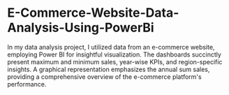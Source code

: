 # E-Commerce-Website-Data-Analysis-Using-PowerBi
In my data analysis project, I utilized data from an e-commerce website, employing Power BI for insightful visualization. The dashboards succinctly present maximum and minimum sales, year-wise KPIs, and region-specific insights. A graphical representation emphasizes the annual sum sales, providing a comprehensive overview of the e-commerce platform's performance.
